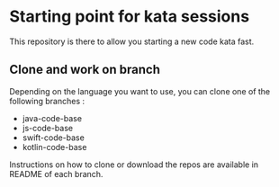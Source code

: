 # Starting point for kata sessions

This repository is there to allow you starting a new code kata fast.

## Clone and work on branch

Depending on the language you want to use, you can clone one of the following branches :
* java-code-base
* js-code-base
* swift-code-base
* kotlin-code-base

Instructions on how to clone or download the repos are available in README of each branch.
 



